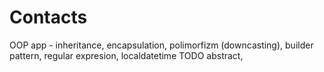 # Contacts
OOP app - inheritance, encapsulation, polimorfizm (downcasting), builder pattern, regular expresion, localdatetime TODO abstract,
